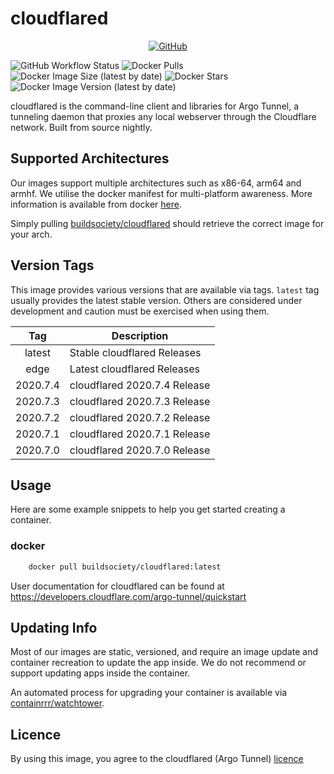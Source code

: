 # cloudflared

<span style="display:block;text-align:center">[![GitHub](https://img.shields.io/static/v1.svg?color=db422a&logoColor=2a6bdb&style=for-the-badge&label=buildsociety&message=GitHub&logo=github)](https://github.com/buildsociety "view the source for all of our repositories.")</span>

![GitHub Workflow Status](https://img.shields.io/github/workflow/status/buildsociety/cloudflared/build?color=db422a&logoColor=FFFFFF&style=for-the-badge)
![Docker Pulls](https://img.shields.io/docker/pulls/buildsociety/cloudflared?color=db422a&logoColor=2a6bdb&style=for-the-badge)
![Docker Image Size (latest by date)](https://img.shields.io/docker/image-size/buildsociety/cloudflared?color=db422a&logoColor=2a6bdb&style=for-the-badge)
![Docker Stars](https://img.shields.io/docker/stars/buildsociety/cloudflared?color=db422a&logoColor=2a6bdb&style=for-the-badge)
![Docker Image Version (latest by date)](https://img.shields.io/docker/v/buildsociety/cloudflared?color=db422a&logoColor=2a6bdb&style=for-the-badge)

cloudflared is the command-line client and libraries for Argo Tunnel, a tunneling daemon that proxies any local webserver through the Cloudflare network. Built from source nightly.

## Supported Architectures
Our images support multiple architectures such as x86-64, arm64 and armhf. We utilise the docker manifest for multi-platform awareness. More information is available from docker [here](https://github.com/docker/distribution/blob/master/docs/spec/manifest-v2-2.md#manifest-list).

Simply pulling [buildsociety/cloudflared](https://github.com/buildsociety/cloudflared) should retrieve the correct image for your arch.

## Version Tags

This image provides various versions that are available via tags. `latest` tag usually provides the latest stable version. Others are considered under development and caution must be exercised when using them.

| Tag | Description |
| :----: | --- |
| latest | Stable cloudflared Releases |
| edge | Latest cloudflared Releases |
| 2020.7.4 | cloudflared 2020.7.4 Release |
| 2020.7.3 | cloudflared 2020.7.3 Release |
| 2020.7.2 | cloudflared 2020.7.2 Release |
| 2020.7.1 | cloudflared 2020.7.1 Release |
| 2020.7.0 | cloudflared 2020.7.0 Release |

## Usage

Here are some example snippets to help you get started creating a container.

### docker

```bash
    docker pull buildsociety/cloudflared:latest
```

User documentation for cloudflared can be found at https://developers.cloudflare.com/argo-tunnel/quickstart

## Updating Info

Most of our images are static, versioned, and require an image update and container recreation to update the app inside. We do not recommend or support updating apps inside the container.

An automated process for upgrading your container is available via [containrrr/watchtower](https://github.com/containrrr/watchtower).

## Licence
By using this image, you agree to the cloudflared (Argo Tunnel) [licence](https://github.com/cloudflare/cloudflared/blob/master/LICENSE)
